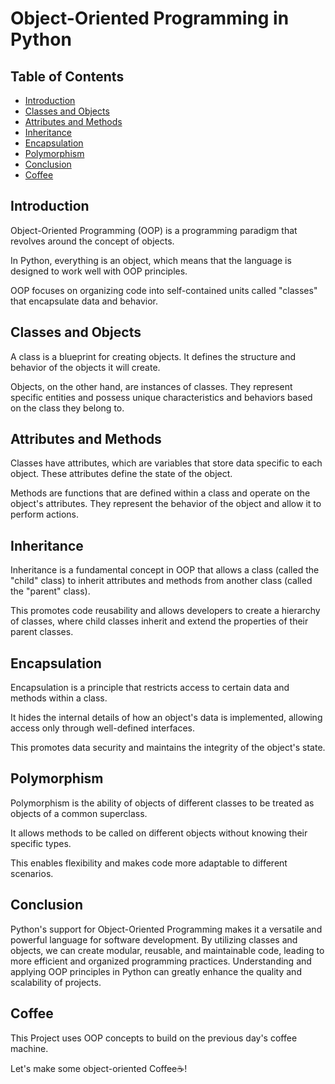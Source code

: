 # Object-Oriented Programming in Python
## Table of Contents
- [Introduction](#introduction)
- [Classes and Objects](#classes-and-objects)
- [Attributes and Methods](#attributes-and-methods)
- [Inheritance](#inheritance)
- [Encapsulation](#encapsulation)
- [Polymorphism](#polymorphism)
- [Conclusion](#conclusion)
- [Coffee](#coffee)

## Introduction
Object-Oriented Programming (OOP) is a programming paradigm that revolves around the concept of objects. 

In Python, everything is an object, which means that the language is designed to work well with OOP principles. 

OOP focuses on organizing code into self-contained units called "classes" that encapsulate data and behavior.

## Classes and Objects
A class is a blueprint for creating objects. It defines the structure and behavior of the objects it will create.

Objects, on the other hand, are instances of classes. They represent specific entities and possess unique characteristics and behaviors based on the class they belong to.

## Attributes and Methods
Classes have attributes, which are variables that store data specific to each object. These attributes define the state of the object. 

Methods are functions that are defined within a class and operate on the object's attributes. They represent the behavior of the object and allow it to perform actions.

## Inheritance
Inheritance is a fundamental concept in OOP that allows a class (called the "child" class) to inherit attributes and methods from another class (called the "parent" class). 

This promotes code reusability and allows developers to create a hierarchy of classes, where child classes inherit and extend the properties of their parent classes.

## Encapsulation
Encapsulation is a principle that restricts access to certain data and methods within a class. 

It hides the internal details of how an object's data is implemented, allowing access only through well-defined interfaces. 

This promotes data security and maintains the integrity of the object's state.

## Polymorphism
Polymorphism is the ability of objects of different classes to be treated as objects of a common superclass. 

It allows methods to be called on different objects without knowing their specific types. 

This enables flexibility and makes code more adaptable to different scenarios.

## Conclusion
Python's support for Object-Oriented Programming makes it a versatile and powerful language for software development. By utilizing classes and objects, we can create modular, reusable, and maintainable code, leading to more efficient and organized programming practices. Understanding and applying OOP principles in Python can greatly enhance the quality and scalability of projects.

## Coffee
This Project uses OOP concepts to build on the previous day's coffee machine.

Let's make some object-oriented Coffee☕!